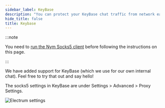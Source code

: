 ```yaml
---
sidebar_label: KeyBase
description: "You can protect your KeyBase chat traffic from network eavesdroppers using the Nym mixnet. Here's how."
hide_title: false
title: Keybase
---
```


 

:::note

You need to [run the Nym Socks5 client](/docs/stable/use-external-apps/index) before following the instructions on this page.

:::

We have added support for KeyBase (which we use for our own internal chat). Feel free to try that out and say hello!

The socks5 settings in KeyBase are under Settings > Advanced > Proxy Settings.

![Electrum settings](/img/docs/keybase-settings.gif)

